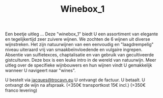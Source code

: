 ﻿---
title:  Winebox_1
photo:  winebox_1.jpg
layout: winebox


wijnen:
    - naam: La Bohème'14
      ref:    
      app:  Vin de France
      type: Blanc sec
      cep:  Melon de Bourgogne
      prijs: €10.94
      opm: Pays Nantais (Loire/France)
    
    - naam: Ciapè'14
      ref:   
      app:  D.O.C. Cortese 
      type: Vino bianco
      cep:  Cortese
      prijs: €9.53
      opm: Colli Tortonesi (Piemonte/Italia)
    
    - naam: Cuvée 100 Noms'12
      ref:   
      app:  Vin de France
      type: Blanc sec
      cep:  Ugni blanc/Colombard
      prijs: €7.09
      opm: Gers (Sud-Ouest/France)
      
    - naam: Hanami'14
      ref:   
      app:  A.O.C. Saumur Champigny
      type: Rouge
      cep:  Cabernet Franc
      prijs: €12.59
      opm: Loire/France
      
    - naam: Tombé du Ciel'13
      ref:   
      app:  Vin de France
      type: Rouge
      cep:  Carignan/Syrah/Granache
      prijs: €9.53
      opm: Pyrénées Orientales (Roussillon/France)
      
    - naam: Barbera del Monferrato'12
      ref:   
      app:  D.O.C. Barbera del Monferrato
      type: Rosso
      cep:  Barbera
      prijs: €10.47
      opm: Monferrato Casalese (Piemonte/Italia)
---
Een beetje uitleg ...
Deze "winebox_1" biedt U een assortiment van elegante en tegelijkertijd zeer zuivere wijnen.
We zochten de 6 wijnen uit diverse wijnstreken.
Het zijn natuurwijnen van een eenvoudig en "laagdrempelig" niveau uiteraard vrij van smaakbeïnvloedende en vulgaire ingrepen.
Absentie van sulfietexces, chaptalisatie en van gebruik van gecultiveerde gistculturen.
Deze box is een leuke intro in de wereld van natuurwijn.
Meer uitleg over de specifieke wijnbouwers en hun wijnen vindt U gemakkelijk wanneer U navigeert naar "wines".

U bestelt via jacques@trocavn.eu 
U ontvangt de factuur. 
U betaalt.
U ontvangt de wijn na afspraak.
(<350€ transportkost 15€ incl.)
(>350€ franco levering)
 
   



